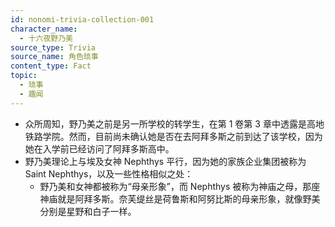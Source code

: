 ```yaml
---
id: nonomi-trivia-collection-001
character_name:
  - 十六夜野乃美
source_type: Trivia
source_name: 角色琐事
content_type: Fact
topic:
  - 琐事
  - 趣闻
---
```

- 众所周知，野乃美之前是另一所学校的转学生，在第 1 卷第 3 章中透露是高地铁路学院。然而，目前尚未确认她是否在去阿拜多斯之前到达了该学校，因为她在入学前已经访问了阿拜多斯高中。
- 野乃美理论上与埃及女神 Nephthys 平行，因为她的家族企业集团被称为 Saint Nephthys，以及一些性格相似之处：
  - 野乃美和女神都被称为“母亲形象”，而 Nephthys 被称为神庙之母，那座神庙就是阿拜多斯。奈芙缇丝是荷鲁斯和阿努比斯的母亲形象，就像野美分别是星野和白子一样。